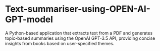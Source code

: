 # Text-summariser-using-OPEN-AI-GPT-model
A Python-based application that extracts text from a PDF and generates topic-based summaries using the OpenAI GPT-3.5 API, providing concise insights from books based on user-specified themes.
